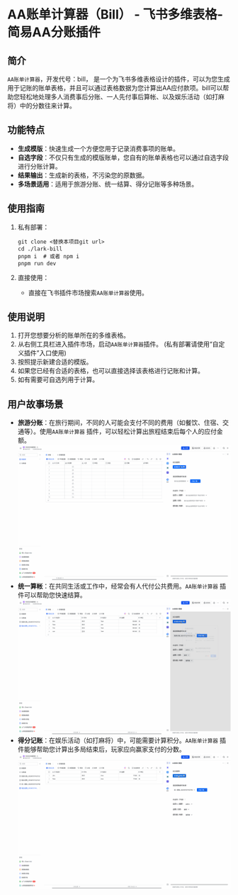 # AA账单计算器（Bill） - 飞书多维表格-简易AA分账插件

## 简介

`AA账单计算器`，开发代号：bill， 是一个为飞书多维表格设计的插件，可以为您生成用于记账的账单表格，并且可以通过表格数据为您计算出AA应付款项。bill可以帮助您轻松地处理多人消费事后分账、一人先付事后算帐、以及娱乐活动（如打麻将）中的分数往来计算。

## 功能特点

- **生成模版**：快速生成一个方便您用于记录消费事项的账单。
- **自选字段**：不仅只有生成的模版账单，您自有的账单表格也可以通过自选字段进行分账计算。
- **结果输出**：生成新的表格，不污染您的原数据。
- **多场景适用**：适用于旅游分账、统一结算、得分记账等多种场景。

## 使用指南

1. 私有部署：
   ```
   git clone <替换本项目git url>
   cd ./lark-bill
   pnpm i  # 或者 npm i
   pnpm run dev
   ```
   
2. 直接使用：
   * 直接在飞书插件市场搜索`AA账单计算器`使用。

## 使用说明

1. 打开您想要分析的账单所在的多维表格。
2. 从右侧工具栏进入插件市场，启动`AA账单计算器`插件。 (私有部署请使用“自定义插件”入口使用)
3. 按照提示新建合适的模版。
4. 如果您已经有合适的表格，也可以直接选择该表格进行记账和计算。
5. 如有需要可自选列用于计算。

## 用户故事场景

- **旅游分账**：在旅行期间，不同的人可能会支付不同的费用（如餐饮、住宿、交通等）。使用`AA账单计算器` 插件，可以轻松计算出旅程结束后每个人的应付金额。  
![旅游分账用例](./gif/1.gif)  
- **统一算帐**：在共同生活或工作中，经常会有人代付公共费用。`AA账单计算器` 插件可以帮助您快速结算。  
![统一算帐用例](./gif/2.gif)  
- **得分记账**：在娱乐活动（如打麻将）中，可能需要计算积分。`AA账单计算器` 插件能够帮助您计算出多局结束后，玩家应向赢家支付的分数。  
![得分记账用例](./gif/3.gif)  

